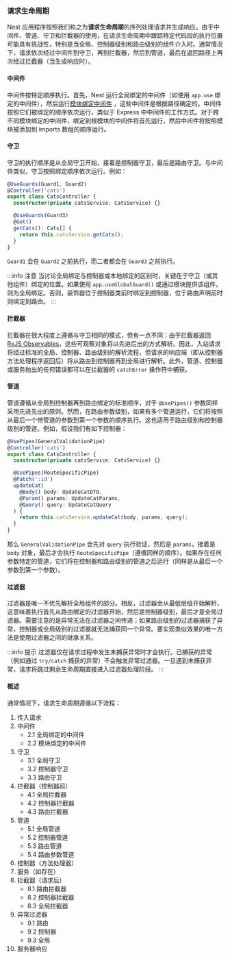 ### 请求生命周期

Nest 应用程序按照我们称之为**请求生命周期**的序列处理请求并生成响应。由于中间件、管道、守卫和拦截器的使用，在请求生命周期中跟踪特定代码段的执行位置可能具有挑战性，特别是当全局、控制器级别和路由级别的组件介入时。通常情况下，请求依次经过中间件到守卫，再到拦截器，然后到管道，最后在返回路径上再次经过拦截器（当生成响应时）。

#### 中间件

中间件按特定顺序执行。首先，Nest 运行全局绑定的中间件（如使用 `app.use` 绑定的中间件），然后运行[模块绑定中间件](/middleware) ，这些中间件是根据路径确定的。中间件按照它们被绑定的顺序依次运行，类似于 Express 中中间件的工作方式。对于跨不同模块绑定的中间件，绑定到根模块的中间件将首先运行，然后中间件将按照模块被添加到 imports 数组的顺序运行。

#### 守卫

守卫的执行顺序是从全局守卫开始，接着是控制器守卫，最后是路由守卫。与中间件类似，守卫按照绑定顺序依次运行。例如：

```typescript
@UseGuards(Guard1, Guard2)
@Controller('cats')
export class CatsController {
  constructor(private catsService: CatsService) {}

  @UseGuards(Guard3)
  @Get()
  getCats(): Cats[] {
    return this.catsService.getCats();
  }
}
```

`Guard1` 会在 `Guard2` 之前执行，而二者都会在 `Guard3` 之前执行。

:::info 注意
当讨论全局绑定与控制器或本地绑定的区别时，关键在于守卫（或其他组件）绑定的位置。如果使用 `app.useGlobalGuard()` 或通过模块提供该组件，则为全局绑定。否则，装饰器位于控制器类前时绑定到控制器，位于路由声明前时则绑定到路由。
:::


#### 拦截器

拦截器在很大程度上遵循与守卫相同的模式，但有一点不同：由于拦截器返回 [RxJS Observables](https://github.com/ReactiveX/rxjs)，这些可观察对象将以先进后出的方式解析。因此，入站请求将经过标准的全局、控制器、路由级别的解析流程，但请求的响应端（即从控制器方法处理程序返回后）将从路由到控制器再到全局进行解析。此外，管道、控制器或服务抛出的任何错误都可以在拦截器的 `catchError` 操作符中捕获。

#### 管道

管道遵循从全局到控制器再到路由绑定的标准顺序，对于 `@UsePipes()` 参数同样采用先进先出的原则。然而，在路由参数级别，如果有多个管道运行，它们将按照从最后一个带管道的参数到第一个参数的顺序执行。这也适用于路由级别和控制器级别的管道。例如，假设我们有如下控制器：

```typescript
@UsePipes(GeneralValidationPipe)
@Controller('cats')
export class CatsController {
  constructor(private catsService: CatsService) {}

  @UsePipes(RouteSpecificPipe)
  @Patch(':id')
  updateCat(
    @Body() body: UpdateCatDTO,
    @Param() params: UpdateCatParams,
    @Query() query: UpdateCatQuery
  ) {
    return this.catsService.updateCat(body, params, query);
  }
}
```

那么 `GeneralValidationPipe` 会先对 `query` 执行验证，然后是 `params`，接着是 `body` 对象，最后才会执行 `RouteSpecificPipe`（遵循同样的顺序）。如果存在任何参数特定的管道，它们将在控制器和路由级别的管道之后运行（同样是从最后一个参数到第一个参数）。

#### 过滤器

过滤器是唯一不优先解析全局组件的部分。相反，过滤器会从最低层级开始解析，这意味着执行首先从路由绑定的过滤器开始，然后是控制器级别，最后才是全局过滤器。需要注意的是异常无法在过滤器之间传递；如果路由级别的过滤器捕获了异常，控制器或全局级别的过滤器就无法捕获同一个异常。要实现类似效果的唯一方法是使用过滤器之间的继承关系。

:::info 提示
过滤器仅在请求过程中发生未捕获异常时才会执行。已捕获的异常（例如通过 `try/catch` 捕获的异常）不会触发异常过滤器。一旦遇到未捕获异常，请求将跳过剩余生命周期直接进入过滤器处理阶段。
:::

#### 概述

通常情况下，请求生命周期遵循以下流程：

1.  传入请求
2.  中间件
    - 2.1 全局绑定的中间件
    - 2.2 模块绑定的中间件
3.  守卫
    - 3.1 全局守卫
    - 3.2 控制器守卫
    - 3.3 路由守卫
4.  拦截器（控制器前）
    - 4.1 全局拦截器
    - 4.2 控制器拦截器
    - 4.3 路由拦截器
5.  管道
    - 5.1 全局管道
    - 5.2 控制器管道
    - 5.3 路由管道
    - 5.4 路由参数管道
6.  控制器（方法处理器）
7.  服务（如存在）
8.  拦截器（请求后）
    - 8.1 路由拦截器
    - 8.2 控制器拦截器
    - 8.3 全局拦截器
9.  异常过滤器
    - 9.1 路由
    - 9.2 控制器
    - 9.3 全局
10. 服务器响应
